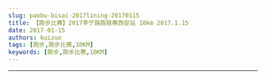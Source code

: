 ```yaml
---
slug: paobu-bisai-2017lining-20170115
title: 【跑步比赛】2017李宁路跑联赛西安站 10km 2017.1.15
date: 2017-01-15
authors: kuizuo
tags: [跑步,跑步比赛,10KM]
keywords: [跑步,跑步比赛,10KM]
---
```

---

<!-- truncate -->
